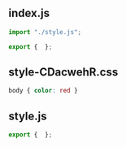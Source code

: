 ## index.js

```js
import "./style.js";

export {  };
```
## style-CDacwehR.css

```css
body { color: red }

```
## style.js

```js
export {  };
```